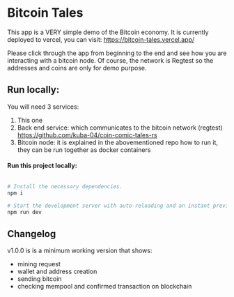 # Bitcoin Tales

This app is a VERY simple demo of the Bitcoin economy. 
It is currently deployed to vercel, you can visit: https://bitcoin-tales.vercel.app/

Please click through the app from beginning to the end and see how you are interacting with a bitcoin node. Of course, the network is Regtest so the addresses and coins are only for demo purpose. 

## Run locally:

You will need 3 services:
1. This one 
2. Back end service: which communicates to the bitcoin network (regtest)
    https://github.com/kuba-04/coin-comic-tales-rs
3. Bitcoin node:
    it is explained in the abovementioned repo how to run it, they can be run together as docker containers

#### Run this project locally:

```sh

# Install the necessary dependencies.
npm i

# Start the development server with auto-reloading and an instant preview.
npm run dev
```

## Changelog

v1.0.0 is is a minimum working version that shows:
- mining request
- wallet and address creation
- sending bitcoin
- checking mempool and confirmed transaction on blockchain  